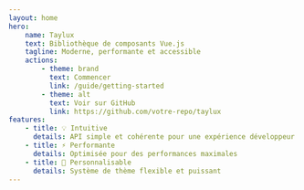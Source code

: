 ```yaml
---
layout: home
hero:
    name: Taylux
    text: Bibliothèque de composants Vue.js
    tagline: Moderne, performante et accessible
    actions:
        - theme: brand
          text: Commencer
          link: /guide/getting-started
        - theme: alt
          text: Voir sur GitHub
          link: https://github.com/votre-repo/taylux
features:
    - title: 💡 Intuitive
      details: API simple et cohérente pour une expérience développeur optimale
    - title: ⚡️ Performante
      details: Optimisée pour des performances maximales
    - title: 🎨 Personnalisable
      details: Système de thème flexible et puissant
---
```

